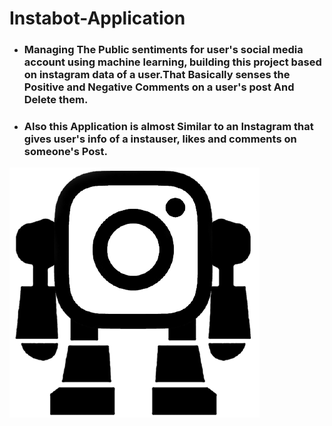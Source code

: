 # **Instabot-Application**

* ### Managing The Public sentiments for user's social media account using machine learning, building this project based on instagram data of a user.That Basically senses the Positive and Negative Comments on a user's post And Delete them.

* ### Also this Application is almost Similar to an **Instagram** that gives user's info of a instauser, likes and comments on someone's Post.

![Instabot-Application](instabot.png)
